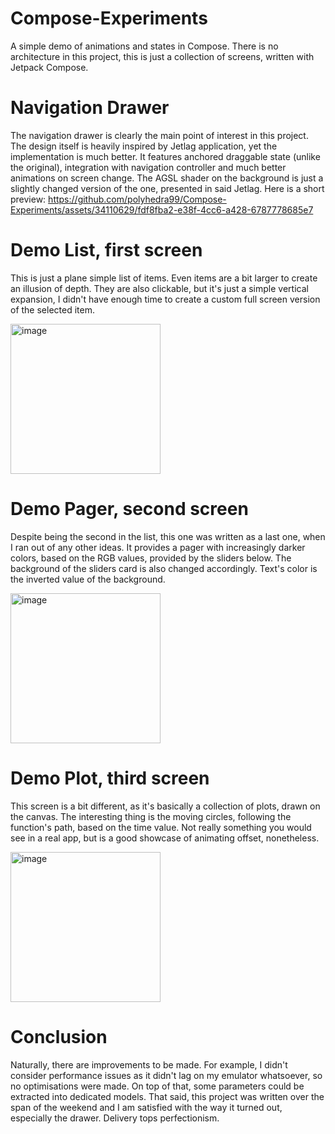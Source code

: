 # Compose-Experiments
A simple demo of animations and states in Compose. There is no architecture in this project, this is just a collection of screens, written with Jetpack Compose.

# Navigation Drawer
The navigation drawer is clearly the main point of interest in this project. The design itself is heavily inspired by Jetlag application, yet the implementation is much better. It features anchored draggable state (unlike the original), integration with navigation controller and much better animations on screen change. The AGSL shader on the background is just a slightly changed version of the one, presented in said Jetlag.
Here is a short preview:
https://github.com/polyhedra99/Compose-Experiments/assets/34110629/fdf8fba2-e38f-4cc6-a428-6787778685e7


# Demo List, first screen
This is just a plane simple list of items. Even items are a bit larger to create an illusion of depth. They are also clickable, but it's just a simple vertical expansion, I didn't have enough time to create a custom full screen version of the selected item.

<img width="240" alt="image" src="https://github.com/polyhedra99/Compose-Experiments/assets/34110629/cdf77fd6-4bd6-442f-af45-88e0690514c8">

# Demo Pager, second screen
Despite being the second in the list, this one was written as a last one, when I ran out of any other ideas. It provides a pager with increasingly darker colors, based on the RGB values, provided by the sliders below. The background of the sliders card is also changed accordingly. Text's color is the inverted value of the background.

<img width="240" alt="image" src="https://github.com/polyhedra99/Compose-Experiments/assets/34110629/50ff1bc2-13b0-4e52-aff4-d5c5fca395ed">

# Demo Plot, third screen
This screen is a bit different, as it's basically a collection of plots, drawn on the canvas. The interesting thing is the moving circles, following the function's path, based on the time value. Not really something you would see in a real app, but is a good showcase of animating offset, nonetheless.

<img width="240" alt="image" src="https://github.com/polyhedra99/Compose-Experiments/assets/34110629/917902b4-5025-4d10-89c6-0975a570c1de">

# Conclusion
Naturally, there are improvements to be made. For example, I didn't consider performance issues as it didn't lag on my emulator whatsoever, so no optimisations were made. On top of that, some parameters could be extracted into dedicated models.
That said, this project was written over the span of the weekend and I am satisfied with the way it turned out, especially the drawer. Delivery tops perfectionism.
